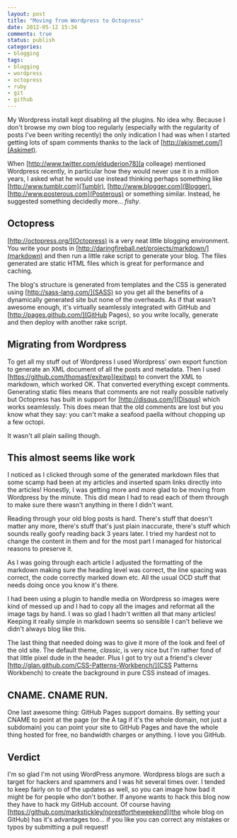 ```yaml
---
layout: post
title: "Moving from Wordpress to Octopress"
date: 2012-05-12 15:34
comments: true
status: publish
categories: 
- blogging
tags: 
- blogging
- wordpress
- octopress
- ruby
- git
- github
---
```


My Wordpress install kept disabling all the plugins. No idea why. Because I don't browse my own blog too regularly (especially with the regularity of posts I've been writing recently) the only indication I had was when I started getting lots of spam comments thanks to the lack of [http://akismet.com/](Askimet).

When [http://www.twitter.com/elduderion78](a colleage) mentioned Wordpress recently, in particular how they would never use it in a million years, I asked what he would use instead thinking perhaps something like [http://www.tumblr.com](Tumblr), [http://www.blogger.com](Blogger), [http://www.posterous.com](Posterous) or something similar. Instead, he suggested something decidedly more... _fishy_.


## Octopress

[http://octopress.org/](Octopress) is a very neat little blogging environment. You write your posts in [http://daringfireball.net/projects/markdown/](markdown) and then run a little rake script to generate your blog. The files generated are static HTML files which is great for performance and caching.

The blog's structure is generated from templates and the CSS is generated using [http://sass-lang.com/](SASS) so you get all the benefits of a dynamically generated site but none of the overheads. As if that wasn't awesome enough, it's virtually seamlessly integrated with GitHub and [http://pages.github.com/](GitHub Pages), so you write locally, generate and then deploy with another rake script.


## Migrating from Wordpress

To get all my stuff out of Wordpress I used Wordpress' own export function to generate an XML document of all the posts and metadata. Then I used [https://github.com/thomasf/exitwp](exitwp) to convert the XML to markdown, which worked OK. That converted everything except comments. Generating static files means that comments are not really possible natively but Octopress has built in support for [http://disqus.com/](Disqus) which works seamlessly. This does mean that the old comments are lost but you know what they say: you can't make a seafood paella without chopping up a few octopi.

It wasn't all plain sailing though.


## This almost seems like work

I noticed as I clicked through some of the generated markdown files that some scamp had been at my articles and inserted spam links directly into the articles! Honestly, I was getting more and more glad to be moving from Wordpress by the minute. This did mean I had to read each of them through to make sure there wasn't anything in there I didn't want. 

Reading through your old blog posts is hard. There's stuff that doesn't matter any more, there's stuff that's just plain inaccurate, there's stuff which sounds really goofy reading back 3 years later. I tried my hardest not to change the content in them and for the most part I managed for historical reasons to preserve it.

As I was going through each article I adjusted the formatting of the markdown making sure the heading level was correct, the line spacing was correct, the code correctly marked down etc. All the usual OCD stuff that needs doing once you know it's there.

I had been using a plugin to handle media on Wordpress so images were kind of messed up and I had to copy all the images and reformat all the image tags by hand. I was so glad I hadn't written all that many articles! Keeping it really simple in markdown seems so sensible I can't believe we didn't always blog like this.

The last thing that needed doing was to give it more of the look and feel of the old site. The default theme, _classic_, is very nice but I'm rather fond of that little pixel dude in the header. Plus I got to try out a friend's clever [http://glan.github.com/CSS-Patterns-Workbench/](CSS Patterns Workbench) to create the background in pure CSS instead of images.


## CNAME. CNAME RUN.

One last awesome thing: GitHub Pages support domains. By setting your CNAME to point at the page (or the A tag if it's the whole domain, not just a subdomain) you can point your site to GitHub Pages and have the whole thing hosted for free, no bandwidth charges or anything. I love you GitHub.


## Verdict

I'm so glad I'm not using WordPress anymore. Wordpress blogs are such a target for hackers and spammers and I was hit several times over. I tended to keep fairly on to of the updates as well, so you can image how bad it might be for people who don't bother. If anyone wants to hack this blog now they have to hack my GitHub account. Of course having [https://github.com/markstickley/norestfortheweekend](the whole blog on GitHub) has it's advantages too... if you like you can correct any mistakes or typos by submitting a pull request!